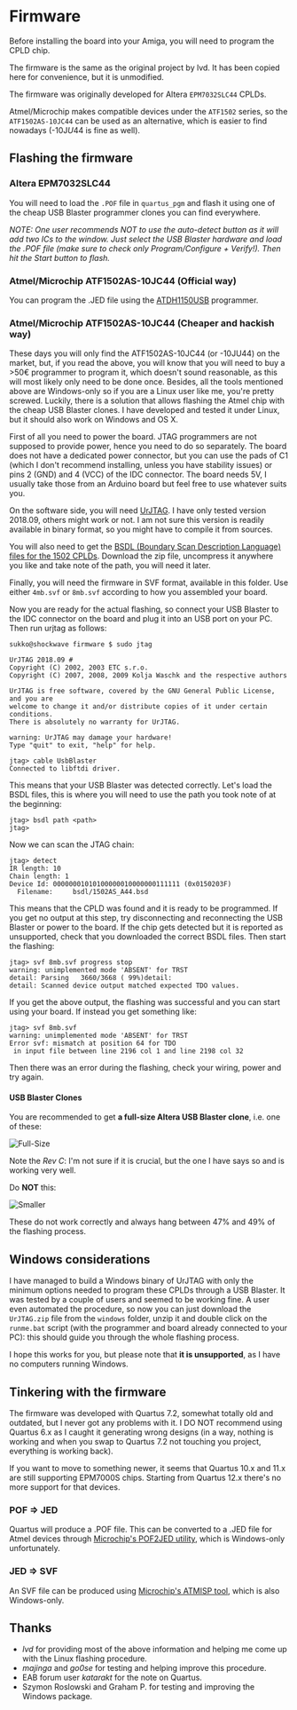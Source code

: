 # Firmware
Before installing the board into your Amiga, you will need to program the CPLD chip.

The firmware is the same as the original project by lvd. It has been copied here for convenience, but it is unmodified.

The firmware was originally developed for Altera `EPM7032SLC44` CPLDs.

Atmel/Microchip makes compatible devices under the `ATF1502` series, so the `ATF1502AS-10JC44` can be used as an alternative, which is easier to find nowadays (-10J*U*44 is fine as well).

## Flashing the firmware

### Altera EPM7032SLC44
You will need to load the `.POF` file in `quartus_pgm` and flash it using one of the cheap USB Blaster programmer clones you can find everywhere.

*NOTE: One user recommends NOT to use the auto-detect button as it will add two ICs to the window. Just select the USB Blaster hardware and load the .POF file (make sure to check only Program/Configure + Verify!). Then hit the Start button to flash.*

### Atmel/Microchip ATF1502AS-10JC44 (Official way)
You can program the .JED file using the [ATDH1150USB](https://www.microchip.com/DevelopmentTools/ProductDetails/ATDH1150USB) programmer.

### Atmel/Microchip ATF1502AS-10JC44 (Cheaper and hackish way)
These days you will only find the ATF1502AS-10JC44 (or -10JU44) on the market, but, if you read the above, you will know that you will need to buy a >50€ programmer to program it, which doesn't sound reasonable, as this will most likely only need to be done once. Besides, all the tools mentioned above are Windows-only so if you are a Linux user like me, you're pretty screwed. Luckily, there is a solution that allows flashing the Atmel chip with the cheap USB Blaster clones. I have developed and tested it under Linux, but it should also work on Windows and OS X.

First of all you need to power the board. JTAG programmers are not supposed to provide power, hence you need to do so separately. The board does not have a dedicated power connector, but you can use the pads of C1 (which I don't recommend installing, unless you have stability issues) or pins 2 (GND) and 4 (VCC) of the IDC connector. The board needs 5V, I usually take those from an Arduino board but feel free to use whatever suits you.

On the software side, you will need [UrJTAG](http://urjtag.sourceforge.net). I have only tested version 2018.09, others might work or not. I am not sure this version is readily available in binary format, so you might have to compile it from sources.

You will also need to get the [BSDL (Boundary Scan Description Language) files for the 1502 CPLDs](http://ww1.microchip.com/downloads/en/DeviceDoc/1502bsdl.zip). Download the zip file, uncompress it anywhere you like and take note of the path, you will need it later.

Finally, you will need the firmware in SVF format, available in this folder. Use either `4mb.svf` or `8mb.svf` according to how you assembled your board.

Now you are ready for the actual flashing, so connect your USB Blaster to the IDC connector on the board and plug it into an USB port on your PC. Then run urjtag as follows:

```
sukko@shockwave firmware $ sudo jtag

UrJTAG 2018.09 #
Copyright (C) 2002, 2003 ETC s.r.o.
Copyright (C) 2007, 2008, 2009 Kolja Waschk and the respective authors

UrJTAG is free software, covered by the GNU General Public License, and you are
welcome to change it and/or distribute copies of it under certain conditions.
There is absolutely no warranty for UrJTAG.

warning: UrJTAG may damage your hardware!
Type "quit" to exit, "help" for help.

jtag> cable UsbBlaster
Connected to libftdi driver.
```

This means that your USB Blaster was detected correctly. Let's load the BSDL files, this is where you will need to use the path you took note of at the beginning:
```
jtag> bsdl path <path>
jtag>
```

Now we can scan the JTAG chain:
```
jtag> detect
IR length: 10
Chain length: 1
Device Id: 00000001010100000010000000111111 (0x0150203F)
  Filename:     bsdl/1502AS_A44.bsd
```

This means that the CPLD was found and it is ready to be programmed. If you get no output at this step, try disconnecting and reconnecting the USB Blaster or power to the board. If the chip gets detected but it is reported as unsupported, check that you downloaded the correct BSDL files. Then start the flashing:
```
jtag> svf 8mb.svf progress stop
warning: unimplemented mode 'ABSENT' for TRST
detail: Parsing   3660/3668 ( 99%)detail:
detail: Scanned device output matched expected TDO values.
```

If you get the above output, the flashing was successful and you can start using your board. If instead you get something like:
```
jtag> svf 8mb.svf
warning: unimplemented mode 'ABSENT' for TRST
Error svf: mismatch at position 64 for TDO
 in input file between line 2196 col 1 and line 2198 col 32
```

Then there was an error during the flashing, check your wiring, power and try again.

#### USB Blaster Clones
You are recommended to get **a full-size Altera USB Blaster clone**, i.e. one of these:

![Full-Size](img/good_usbblaster.jpg)

Note the *Rev C*: I'm not sure if it is crucial, but the one I have says so and is working very well.

Do **NOT** this:

![Smaller](img/crappy_usbblaster.jpg)

These do not work correctly and always hang between 47% and 49% of the flashing process.

## Windows considerations
I have managed to build a Windows binary of UrJTAG with only the minimum options needed to program these CPLDs through a USB Blaster. It was tested by a couple of users and seemed to be working fine. A user even automated the procedure, so now you can just download the `UrJTAG.zip` file from the `windows` folder, unzip it and double click on the `runme.bat` script (with the programmer and board already connected to your PC): this should guide you through the whole flashing process.

I hope this works for you, but please note that **it is unsupported**, as I have no computers running Windows.

## Tinkering with the firmware
The firmware was developed with Quartus 7.2, somewhat totally old and outdated, but I never got any problems with it. I DO NOT recommend using Quartus 6.x as I caught it generating wrong designs (in a way, nothing is working and when you swap to Quartus 7.2 not touching you project, everything is working back).

If you want to move to something newer, it seems that Quartus 10.x and 11.x are still supporting EPM7000S chips. Starting from Quartus 12.x there's no more support for that devices.

### POF => JED
Quartus will produce a .POF file. This can be converted to a .JED file for Atmel devices through [Microchip's POF2JED utility](https://www.microchip.com/design-centers/programmable-logic/spld-cpld/tools/software/pof2jed), which is Windows-only unfortunately.

### JED => SVF
An SVF file can be produced using [Microchip's ATMISP tool](https://www.microchip.com/design-centers/programmable-logic/spld-cpld/tools/software/atmisp), which is also Windows-only.

## Thanks
- *lvd* for providing most of the above information and helping me come up with the Linux flashing procedure.
- *majinga* and *go0se* for testing and helping improve this procedure.
- EAB forum user *katarakt* for the note on Quartus.
- Szymon Roslowski and Graham P. for testing and improving the Windows package.

